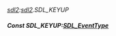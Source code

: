 _[sdl2](../../modules/sdl2/sdl2-module.md):[sdl2](../../modules/sdl2/sdl2-module.md).SDL\_KEYUP_
##### Const SDL\_KEYUP:[SDL_EventType](../../modules/sdl2/sdl2-sdl_eventtype.md)
